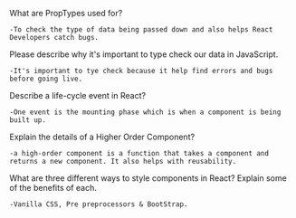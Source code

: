 What are PropTypes used for? 

    -To check the type of data being passed down and also helps React Developers catch bugs. 




Please describe why it's important to type check our data in JavaScript.

    -It's important to tye check because it help find errors and bugs before going live. 



 Describe a life-cycle event in React?

    -One event is the mounting phase which is when a component is being built up. 




 Explain the details of a Higher Order Component?

    -a high-order component is a function that takes a component and returns a new component. It also helps with reusability.


 What are three different ways to style components in React? Explain some of the benefits of each.

    -Vanilla CSS, Pre preprocessors & BootStrap.
